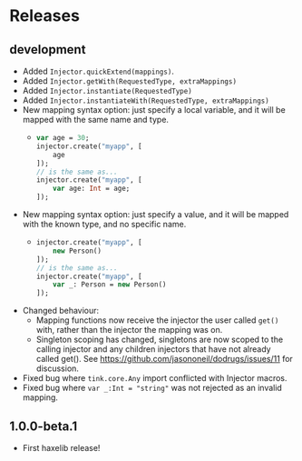 # Releases

## development

- Added `Injector.quickExtend(mappings)`.
- Added `Injector.getWith(RequestedType, extraMappings)`
- Added `Injector.instantiate(RequestedType)`
- Added `Injector.instantiateWith(RequestedType, extraMappings)`
- New mapping syntax option: just specify a local variable, and it will be mapped with the same name and type.
    - ```haxe
      var age = 30;
      injector.create("myapp", [
          age
      ]);
      // is the same as...
      injector.create("myapp", [
          var age: Int = age;
      ]);
      ```
- New mapping syntax option: just specify a value, and it will be mapped with the known type, and no specific name.
    - ```haxe
      injector.create("myapp", [
          new Person()
      ]);
      // is the same as...
      injector.create("myapp", [
          var _: Person = new Person()
      ]);
      ```
- Changed behaviour:
    - Mapping functions now receive the injector the user called `get()` with, rather than the injector the mapping was on.
    - Singleton scoping has changed, singletons are now scoped to the calling injector and any children injectors that have not already called get(). See https://github.com/jasononeil/dodrugs/issues/11 for discussion.
- Fixed bug where `tink.core.Any` import conflicted with Injector macros.
- Fixed bug where `var _:Int = "string"` was not rejected as an invalid mapping.

## 1.0.0-beta.1

- First haxelib release!